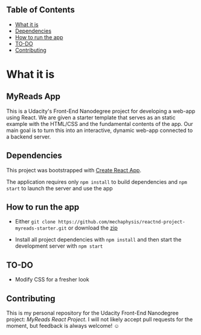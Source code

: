## Table of Contents
* [What it is](#what-is)
* [Dependencies](#dependencies)
* [How to run the app](#how-to)
* [TO-DO](#to-do)
* [Contributing](#contributing)

# What it is
## MyReads App

This is a Udacity's Front-End Nanodegree project for
developing a web-app using React.
We are given a starter template that serves as an static example with the HTML/CSS and the fundamental contents of the app. Our main goal is to turn this into an interactive, dynamic web-app connected to a backend server.

## Dependencies

This project was bootstrapped with [Create React App](https://github.com/facebookincubator/create-react-app).

The application requires only `npm install` to build dependencies and `npm start` to launch the server and use the app

## How to run the app

* Either `git clone https://github.com/mechaphysis/reactnd-project-myreads-starter.git` or download the [zip](https://github.com/mechaphysis/reactnd-project-myreads-starter/archive/master.zip)

* Install all project dependencies with `npm install` and then start the development server with `npm start`

## TO-DO

* Modify CSS for a fresher look
 
## Contributing

This is my personal repository for the Udacity  Front-End Nanodegree project: _MyReads React Project_. I will not likely accept pull requests for the moment, but feedback is always welcome! :relaxed:
